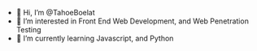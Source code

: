 - 👋 Hi, I’m @TahoeBoelat
- 👀 I’m interested in Front End Web Development, and Web Penetration Testing
- 🌱 I’m currently learning Javascript, and Python
